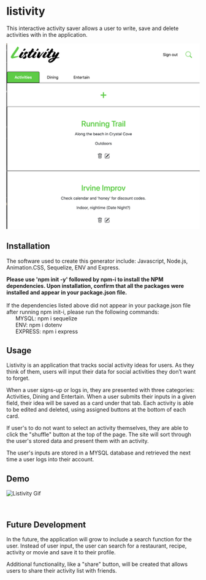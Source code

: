 # listivity 
This interactive activity saver allows a user to write, save and delete activities with in the application.

![Listvity Graphic](/public/assets/images/listivityReadMe.png)

## Installation
The software used to create this generator include: Javascript, Node.js, Animation.CSS, Sequelize, ENV and Express.  

**Please use 'npm init -y' followed by npm-i to install the NPM dependencies. Upon installation, confirm that all the packages were installed and appear in your package.json file.**
<br>
<br> 
If the dependencies listed above did not appear in your package.json file after running npm init-i, please run the following commands:
<br>
&nbsp;&nbsp;&nbsp;&nbsp;&nbsp;&nbsp;MYSQL: npm i sequelize
<br>
&nbsp;&nbsp;&nbsp;&nbsp;&nbsp;&nbsp;ENV: npm i dotenv
<br>
&nbsp;&nbsp;&nbsp;&nbsp;&nbsp;&nbsp;EXPRESS: npm i express
<br>

## Usage
Listivity is an application that tracks social activity ideas for users. As they think of them, users will input their data for social activities they don’t want to forget. 

When a user signs-up or logs in, they are presented with three categories: Activities, Dining and Entertain. When a user submits their inputs in a given field, their idea will be saved as a card under that tab. Each activity is able to be edited and deleted, using assigned buttons at the bottom of each card. 

If user's to do not want to select an activity themselves, they are able to click the "shuffle" button at the top of the page. The site will sort through the user's stored data and present them with an activity. 

The user's inputs are stored in a MYSQL database and retrieved the next time a user logs into their account. 

## Demo

![Listivity Gif](./public/assets/images/listivity.gif)

<br>

## Future Development
In the future, the application will grow to include a search function for the user. Instead of user input, the user can search for a restaurant, recipe, activity or movie and save it to their profile. 

Additional functionality, like a "share" button, will be created that allows users to share their activity list with friends. 
